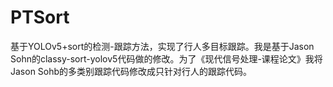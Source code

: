 # PTSort
基于YOLOv5+sort的检测-跟踪方法，实现了行人多目标跟踪。我是基于Jason Sohn的classy-sort-yolov5代码做的修改。为了《现代信号处理-课程论文》我将Jason Sohb的多类别跟踪代码修改成只针对行人的跟踪代码。
